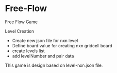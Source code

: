 # Free-Flow
Free Flow Game

Level Creation
- Create new json file for nxn level
- Define board value for creating nxn gridcell board
- create levels list
- add levelNumber and pair data

This game is design based on level-nxn.json file.
